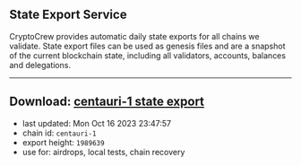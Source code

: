## State Export Service
CryptoCrew provides automatic daily state exports for all chains we validate. State export files can be used as genesis files and are a snapshot of the current blockchain state, including all validators, accounts, balances and delegations.

---
**Download: [centauri-1 state export](https://dl.ccvalidators.com/SERVICE/composable/centauri-1_export_1989639.json)**
---

- last updated: Mon Oct 16 2023 23:47:57
- chain id: `centauri-1`
- export height: `1989639`
- use for: airdrops, local tests, chain recovery
